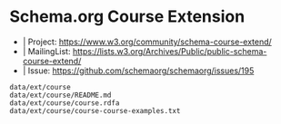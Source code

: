 
# Schema.org Course Extension

* | Project: https://www.w3.org/community/schema-course-extend/
* | MailingList: https://lists.w3.org/Archives/Public/public-schema-course-extend/
* | Issue: https://github.com/schemaorg/schemaorg/issues/195

```
data/ext/course
data/ext/course/README.md
data/ext/course/course.rdfa
data/ext/course/course-course-examples.txt
```

